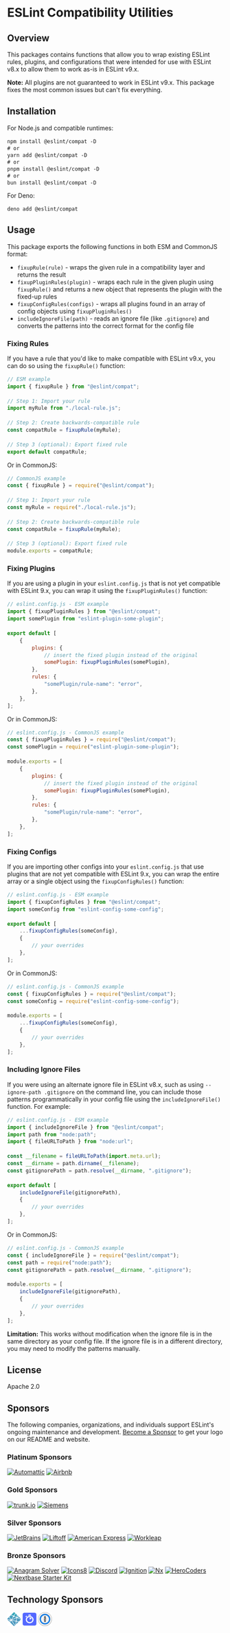 # ESLint Compatibility Utilities

## Overview

This packages contains functions that allow you to wrap existing ESLint rules, plugins, and configurations that were intended for use with ESLint v8.x to allow them to work as-is in ESLint v9.x.

**Note:** All plugins are not guaranteed to work in ESLint v9.x. This package fixes the most common issues but can't fix everything.

## Installation

For Node.js and compatible runtimes:

```shell
npm install @eslint/compat -D
# or
yarn add @eslint/compat -D
# or
pnpm install @eslint/compat -D
# or
bun install @eslint/compat -D
```

For Deno:

```shell
deno add @eslint/compat
```

## Usage

This package exports the following functions in both ESM and CommonJS format:

-   `fixupRule(rule)` - wraps the given rule in a compatibility layer and returns the result
-   `fixupPluginRules(plugin)` - wraps each rule in the given plugin using `fixupRule()` and returns a new object that represents the plugin with the fixed-up rules
-   `fixupConfigRules(configs)` - wraps all plugins found in an array of config objects using `fixupPluginRules()`
-   `includeIgnoreFile(path)` - reads an ignore file (like `.gitignore`) and converts the patterns into the correct format for the config file

### Fixing Rules

If you have a rule that you'd like to make compatible with ESLint v9.x, you can do so using the `fixupRule()` function:

```js
// ESM example
import { fixupRule } from "@eslint/compat";

// Step 1: Import your rule
import myRule from "./local-rule.js";

// Step 2: Create backwards-compatible rule
const compatRule = fixupRule(myRule);

// Step 3 (optional): Export fixed rule
export default compatRule;
```

Or in CommonJS:

```js
// CommonJS example
const { fixupRule } = require("@eslint/compat");

// Step 1: Import your rule
const myRule = require("./local-rule.js");

// Step 2: Create backwards-compatible rule
const compatRule = fixupRule(myRule);

// Step 3 (optional): Export fixed rule
module.exports = compatRule;
```

### Fixing Plugins

If you are using a plugin in your `eslint.config.js` that is not yet compatible with ESLint 9.x, you can wrap it using the `fixupPluginRules()` function:

```js
// eslint.config.js - ESM example
import { fixupPluginRules } from "@eslint/compat";
import somePlugin from "eslint-plugin-some-plugin";

export default [
	{
		plugins: {
			// insert the fixed plugin instead of the original
			somePlugin: fixupPluginRules(somePlugin),
		},
		rules: {
			"somePlugin/rule-name": "error",
		},
	},
];
```

Or in CommonJS:

```js
// eslint.config.js - CommonJS example
const { fixupPluginRules } = require("@eslint/compat");
const somePlugin = require("eslint-plugin-some-plugin");

module.exports = [
	{
		plugins: {
			// insert the fixed plugin instead of the original
			somePlugin: fixupPluginRules(somePlugin),
		},
		rules: {
			"somePlugin/rule-name": "error",
		},
	},
];
```

### Fixing Configs

If you are importing other configs into your `eslint.config.js` that use plugins that are not yet compatible with ESLint 9.x, you can wrap the entire array or a single object using the `fixupConfigRules()` function:

```js
// eslint.config.js - ESM example
import { fixupConfigRules } from "@eslint/compat";
import someConfig from "eslint-config-some-config";

export default [
	...fixupConfigRules(someConfig),
	{
		// your overrides
	},
];
```

Or in CommonJS:

```js
// eslint.config.js - CommonJS example
const { fixupConfigRules } = require("@eslint/compat");
const someConfig = require("eslint-config-some-config");

module.exports = [
	...fixupConfigRules(someConfig),
	{
		// your overrides
	},
];
```

### Including Ignore Files

If you were using an alternate ignore file in ESLint v8.x, such as using `--ignore-path .gitignore` on the command line, you can include those patterns programmatically in your config file using the `includeIgnoreFile()` function. For example:

```js
// eslint.config.js - ESM example
import { includeIgnoreFile } from "@eslint/compat";
import path from "node:path";
import { fileURLToPath } from "node:url";

const __filename = fileURLToPath(import.meta.url);
const __dirname = path.dirname(__filename);
const gitignorePath = path.resolve(__dirname, ".gitignore");

export default [
	includeIgnoreFile(gitignorePath),
	{
		// your overrides
	},
];
```

Or in CommonJS:

```js
// eslint.config.js - CommonJS example
const { includeIgnoreFile } = require("@eslint/compat");
const path = require("node:path");
const gitignorePath = path.resolve(__dirname, ".gitignore");

module.exports = [
	includeIgnoreFile(gitignorePath),
	{
		// your overrides
	},
];
```

**Limitation:** This works without modification when the ignore file is in the same directory as your config file. If the ignore file is in a different directory, you may need to modify the patterns manually.

## License

Apache 2.0

## Sponsors

The following companies, organizations, and individuals support ESLint's ongoing maintenance and development. [Become a Sponsor](https://eslint.org/donate) to get your logo on our README and website.

<!-- NOTE: This section is autogenerated. Do not manually edit.-->
<!--sponsorsstart-->
<h3>Platinum Sponsors</h3>
<p><a href="https://automattic.com"><img src="https://images.opencollective.com/automattic/d0ef3e1/logo.png" alt="Automattic" height="128"></a> <a href="https://www.airbnb.com/"><img src="https://images.opencollective.com/airbnb/d327d66/logo.png" alt="Airbnb" height="128"></a></p><h3>Gold Sponsors</h3>
<p><a href="https://trunk.io/"><img src="https://images.opencollective.com/trunkio/fb92d60/avatar.png" alt="trunk.io" height="96"></a> <a href="https://opensource.siemens.com"><img src="https://avatars.githubusercontent.com/u/624020?v=4" alt="Siemens" height="96"></a></p><h3>Silver Sponsors</h3>
<p><a href="https://www.jetbrains.com/"><img src="https://images.opencollective.com/jetbrains/fe76f99/logo.png" alt="JetBrains" height="64"></a> <a href="https://liftoff.io/"><img src="https://images.opencollective.com/liftoff/5c4fa84/logo.png" alt="Liftoff" height="64"></a> <a href="https://americanexpress.io"><img src="https://avatars.githubusercontent.com/u/3853301?v=4" alt="American Express" height="64"></a> <a href="https://www.workleap.com"><img src="https://avatars.githubusercontent.com/u/53535748?u=d1e55d7661d724bf2281c1bfd33cb8f99fe2465f&v=4" alt="Workleap" height="64"></a></p><h3>Bronze Sponsors</h3>
<p><a href="https://www.crosswordsolver.org/anagram-solver/"><img src="https://images.opencollective.com/anagram-solver/2666271/logo.png" alt="Anagram Solver" height="32"></a> <a href="https://icons8.com/"><img src="https://images.opencollective.com/icons8/7fa1641/logo.png" alt="Icons8" height="32"></a> <a href="https://discord.com"><img src="https://images.opencollective.com/discordapp/f9645d9/logo.png" alt="Discord" height="32"></a> <a href="https://www.ignitionapp.com"><img src="https://avatars.githubusercontent.com/u/5753491?v=4" alt="Ignition" height="32"></a> <a href="https://nx.dev"><img src="https://avatars.githubusercontent.com/u/23692104?v=4" alt="Nx" height="32"></a> <a href="https://herocoders.com"><img src="https://avatars.githubusercontent.com/u/37549774?v=4" alt="HeroCoders" height="32"></a> <a href="https://usenextbase.com"><img src="https://avatars.githubusercontent.com/u/145838380?v=4" alt="Nextbase Starter Kit" height="32"></a></p>
<!--sponsorsend-->

<!--techsponsorsstart-->
<h2>Technology Sponsors</h2>
<p><a href="https://netlify.com"><img src="https://raw.githubusercontent.com/eslint/eslint.org/main/src/assets/images/techsponsors/netlify-icon.svg" alt="Netlify" height="32"></a> <a href="https://algolia.com"><img src="https://raw.githubusercontent.com/eslint/eslint.org/main/src/assets/images/techsponsors/algolia-icon.svg" alt="Algolia" height="32"></a> <a href="https://1password.com"><img src="https://raw.githubusercontent.com/eslint/eslint.org/main/src/assets/images/techsponsors/1password-icon.svg" alt="1Password" height="32"></a>
</p>
<!--techsponsorsend-->
